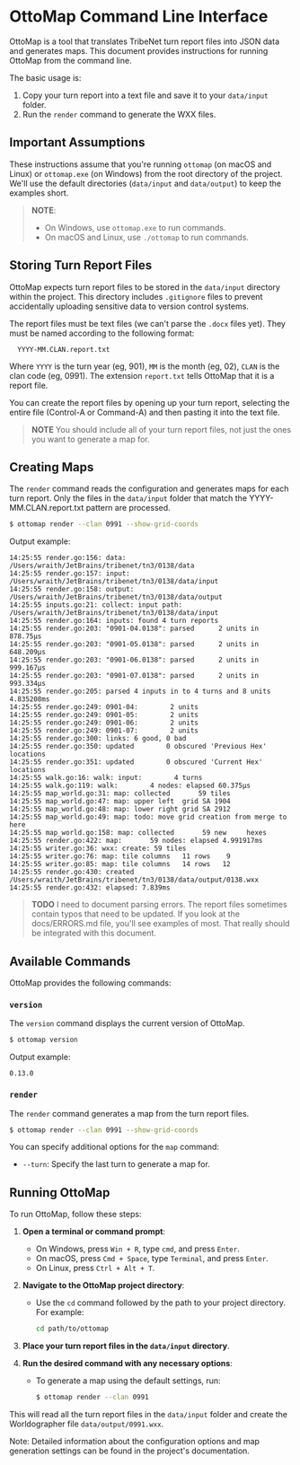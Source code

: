 # OttoMap Command Line Interface

OttoMap is a tool that translates TribeNet turn report files into JSON data and generates maps. This document provides instructions for running OttoMap from the command line.

The basic usage is:

1. Copy your turn report into a text file and save it to your `data/input` folder.
3. Run the `render` command to generate the WXX files.

## Important Assumptions

These instructions assume that you're running `ottomap` (on macOS and Linux) or `ottomap.exe` (on Windows) from the root directory of the project. We'll use the default directories (`data/input` and `data/output`) to keep the examples short.

> **NOTE**:
> - On Windows, use `ottomap.exe` to run commands.
> - On macOS and Linux, use `./ottomap` to run commands.

## Storing Turn Report Files

OttoMap expects turn report files to be stored in the `data/input` directory within the project. This directory includes `.gitignore` files to prevent accidentally uploading sensitive data to version control systems.

The report files must be text files (we can't parse the `.docx` files yet).
They must be named according to the following format:

      YYYY-MM.CLAN.report.txt

Where `YYYY` is the turn year (eg, 901), `MM` is the month (eg, 02), `CLAN` is the clan code (eg, 0991).
The extension `report.txt` tells OttoMap that it is a report file.

You can create the report files by opening up your turn report, selecting the entire file (Control-A or Command-A) and then pasting it into the text file.

> **NOTE**
> You should include all of your turn report files, not just the ones you want to generate a map for.

## Creating Maps

The `render` command reads the configuration and generates maps for each turn report.
Only the files in the `data/input` folder that match the YYYY-MM.CLAN.report.txt pattern are processed.

```bash
$ ottomap render --clan 0991 --show-grid-coords
```

Output example:
```
14:25:55 render.go:156: data:   /Users/wraith/JetBrains/tribenet/tn3/0138/data
14:25:55 render.go:157: input:  /Users/wraith/JetBrains/tribenet/tn3/0138/data/input
14:25:55 render.go:158: output: /Users/wraith/JetBrains/tribenet/tn3/0138/data/output
14:25:55 inputs.go:21: collect: input path: /Users/wraith/JetBrains/tribenet/tn3/0138/data/input
14:25:55 render.go:164: inputs: found 4 turn reports
14:25:55 render.go:203: "0901-04.0138": parsed      2 units in 878.75µs
14:25:55 render.go:203: "0901-05.0138": parsed      2 units in 648.209µs
14:25:55 render.go:203: "0901-06.0138": parsed      2 units in 999.167µs
14:25:55 render.go:203: "0901-07.0138": parsed      2 units in 993.334µs
14:25:55 render.go:205: parsed 4 inputs in to 4 turns and 8 units 4.835208ms
14:25:55 render.go:249: 0901-04:        2 units
14:25:55 render.go:249: 0901-05:        2 units
14:25:55 render.go:249: 0901-06:        2 units
14:25:55 render.go:249: 0901-07:        2 units
14:25:55 render.go:300: links: 6 good, 0 bad
14:25:55 render.go:350: updated        0 obscured 'Previous Hex' locations
14:25:55 render.go:351: updated        0 obscured 'Current Hex'  locations
14:25:55 walk.go:16: walk: input:        4 turns
14:25:55 walk.go:119: walk:        4 nodes: elapsed 60.375µs
14:25:55 map_world.go:31: map: collected       59 tiles
14:25:55 map_world.go:47: map: upper left  grid SA 1904
14:25:55 map_world.go:48: map: lower right grid SA 2912
14:25:55 map_world.go:49: map: todo: move grid creation from merge to here
14:25:55 map_world.go:158: map: collected       59 new     hexes
14:25:55 render.go:422: map:       59 nodes: elapsed 4.991917ms
14:25:55 writer.go:36: wxx: create: 59 tiles
14:25:55 writer.go:76: map: tile columns   11 rows    9
14:25:55 writer.go:85: map: tile columns   14 rows   12
14:25:55 render.go:430: created  /Users/wraith/JetBrains/tribenet/tn3/0138/data/output/0138.wxx
14:25:55 render.go:432: elapsed: 7.839ms

```

> **TODO**
> I need to document parsing errors.
> The report files sometimes contain typos that need to be updated.
> If you look at the docs/ERRORS.md file, you'll see examples of most.
> That really should be integrated with this document.

## Available Commands

OttoMap provides the following commands:

### `version`

The `version` command displays the current version of OttoMap.

```bash
$ ottomap version
```

Output example:
```
0.13.0
```

### `render`

The `render` command generates a map from the turn report files.

```bash
$ ottomap render --clan 0991 --show-grid-coords
```

You can specify additional options for the `map` command:

- `--turn`: Specify the last turn to generate a map for.

## Running OttoMap

To run OttoMap, follow these steps:

1. **Open a terminal or command prompt**:
    - On Windows, press `Win + R`, type `cmd`, and press `Enter`.
    - On macOS, press `Cmd + Space`, type `Terminal`, and press `Enter`.
    - On Linux, press `Ctrl + Alt + T`.

2. **Navigate to the OttoMap project directory**:
    - Use the `cd` command followed by the path to your project directory. For example:
      ```bash
      cd path/to/ottomap
      ```

3. **Place your turn report files in the `data/input` directory**.

4. **Run the desired command with any necessary options**:
    - To generate a map using the default settings, run:
      ```bash
      $ ottomap render --clan 0991
      ```

This will read all the turn report files in the `data/input` folder and create the Worldographer file `data/output/0991.wxx`.

Note: Detailed information about the configuration options and map generation settings can be found in the project's documentation.

